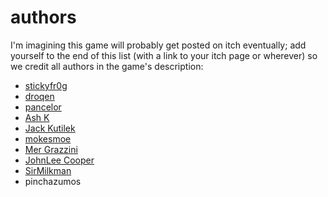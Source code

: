 # authors

I'm imagining this game will probably get posted on itch eventually; add yourself to the end of this list (with a link to your itch page or wherever) so we credit all authors in the game's description:

* [stickyfr0g](https://stranger.itch.io/)
* [droqen](https://droqen.com)
* [pancelor](https://pancelor.com)
* [Ash K](https://ash-k.dev/)
* [Jack Kutilek](https://jackkutilek.com/)
* [mokesmoe](https://mokesmoe.itch.io/)
* [Mer Grazzini](https://mergrazzini.itch.io/)
* [JohnLee Cooper](https://ergman.itch.io/)
* [SirMilkman](https://sirmilkman.itch.io/)
* pinchazumos
